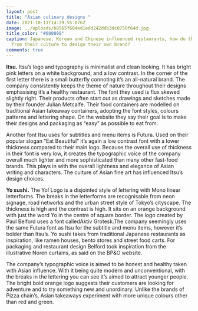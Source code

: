 ```yaml
---
layout: post
title: "Asian culinary designs "
date: 2021-10-11T14:29:55.876Z
image: ../uploads/b8565f604ed1edd242ddb3dc0750f64d.jpg
title_color: "#080808"
caption: Japanese, Korean and Chinese influenced restaurants, how do they take
  from their culture to design their own brand?
comments: true
---
```

**Itsu.**  Itsu’s logo and typography is minimalist and clean looking. It has bright pink letters on a white background, and a low contrast. In the corner of the first letter there is a small butterfly connoting it’s an all-natural brand. The company consistently keeps the theme of nature throughout their designs emphasising it’s a healthy restaurant. The font they used is flux skewed slightly right. Their products often start out as drawings and sketches made by their founder Julian Metcalfe. Their food containers are modelled on traditional Asian takeaway containers, adopting the font styles, colours patterns and lettering shape. On the website they say their goal is to make their designs and packaging as “easy” as possible to eat from. 

Another font Itsu uses for subtitles and menu items is Futura. Used on their popular slogan “Eat Beautiful” it’s again a low contrast font with a lower thickness compared to their main logo. Because the overall use of thickness in their font is very low, it creates the typographic voice of the company overall much lighter and more sophisticated than many other fast-food brands. This plays in with the overall lightness and elegance of Asian writing and characters. The culture of Asian fine art has influenced Itsu’s design choices. 

**Yo sushi.** The Yo! Logo is a disjointed style of lettering with Mono linear letterforms. The breaks in the letterforms are recognisable from neon signage, road networks and the urban street style of Tokyo’s cityscape. The thickness is high and the contrast is high. It sits on an orange background with just the word Yo in the centre of square border. The logo created by Paul Belford uses a font calledAktiv Grotesk.The company seemingly uses the same Futura font as Itsu for the subtitle and menu items, however it’s bolder than Itsu’s. Yo sushi takes from traditional Japanese restaurants as inspiration, like ramen houses, bento stores and street food carts. For packaging and restaurant design Belford took inspiration from the illustrative Noren curtains, as said on the BP&O website. 

The company’s typographic voice is aimed to be honest and healthy taken with Asian influence. With it being quite modern and unconventional, with the breaks in the lettering you can see it’s aimed to attract younger people. The bright bold orange logo suggests their customers are looking for adventure and to try something new and unordinary. Unlike the brands of Pizza chain’s, Asian takeaways experiment with more unique colours other than red and green.